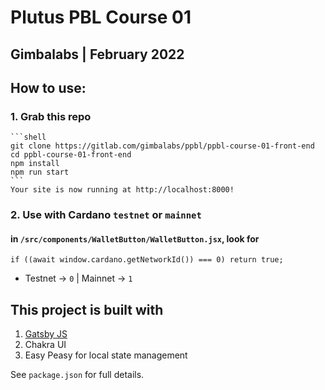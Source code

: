 # Plutus PBL Course 01
## Gimbalabs | February 2022

## How to use:

### 1. Grab this repo
    ```shell
    git clone https://gitlab.com/gimbalabs/ppbl/ppbl-course-01-front-end
    cd ppbl-course-01-front-end
    npm install
    npm run start
    ```
    Your site is now running at http://localhost:8000!

### 2. Use with Cardano `testnet` or `mainnet`
#### in `/src/components/WalletButton/WalletButton.jsx`, look for
```
if ((await window.cardano.getNetworkId()) === 0) return true;
```
- Testnet -> `0` | Mainnet -> `1`


## This project is built with
1. [Gatsby JS](https://www.gatsbyjs.com/docs/?utm_source=starter&utm_medium=readme&utm_campaign=minimal-starter)
2. Chakra UI
3. Easy Peasy for local state management

See `package.json` for full details.